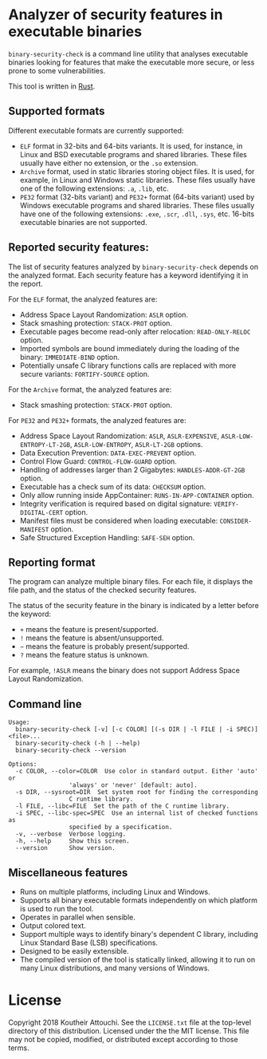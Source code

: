 # Analyzer of security features in executable binaries

`binary-security-check` is a command line utility that analyses executable binaries looking for features that make the executable more secure, or less prone to some vulnerabilities.

This tool is written in [Rust](https://www.rust-lang.org/).

## Supported formats

Different executable formats are currently supported:

- `ELF` format in 32-bits and 64-bits variants. It is used, for instance, in Linux and BSD executable programs and shared libraries. These files usually have either no extension, or the `.so` extension.
- `Archive` format, used in static libraries storing object files. It is used, for example, in Linux and Windows static libraries.  These files usually have one of the following extensions: `.a`, `.lib`, etc.
- `PE32` format (32-bits variant) and `PE32+` format (64-bits variant) used by Windows executable programs and shared libraries. These files usually have one of the following extensions: `.exe`, `.scr`, `.dll`, `.sys`, etc. 16-bits executable binaries are not supported.

## Reported security features:

The list of security features analyzed by `binary-security-check` depends on the analyzed format. Each security feature has a keyword identifying it in the report.

For the `ELF` format, the analyzed features are:

- Address Space Layout Randomization: `ASLR` option.
- Stack smashing protection: `STACK-PROT` option.
- Executable pages become read-only after relocation: `READ-ONLY-RELOC` option.
- Imported symbols are bound immediately during the loading of the binary: `IMMEDIATE-BIND` option.
- Potentially unsafe C library functions calls are replaced with more secure variants: `FORTIFY-SOURCE` option.

For the `Archive` format, the analyzed features are:

- Stack smashing protection: `STACK-PROT` option.

For `PE32` and `PE32+` formats, the analyzed features are:

- Address Space Layout Randomization: `ASLR`, `ASLR-EXPENSIVE`, `ASLR-LOW-ENTROPY-LT-2GB`, `ASLR-LOW-ENTROPY`, `ASLR-LT-2GB` options.
- Data Execution Prevention: `DATA-EXEC-PREVENT` option.
- Control Flow Guard: `CONTROL-FLOW-GUARD` option.
- Handling of addresses larger than 2 Gigabytes: `HANDLES-ADDR-GT-2GB` option.
- Executable has a check sum of its data: `CHECKSUM` option.
- Only allow running inside AppContainer: `RUNS-IN-APP-CONTAINER` option.
- Integrity verification is required based on digital signature: `VERIFY-DIGITAL-CERT` option.
- Manifest files must be considered when loading executable: `CONSIDER-MANIFEST` option.
- Safe Structured Exception Handling: `SAFE-SEH` option.

## Reporting format

The program can analyze multiple binary files. For each file, it displays the file path, and the status of the checked security features.

The status of the security feature in the binary is indicated by a letter before the keyword:
- `+` means the feature is present/supported.
- `!` means the feature is absent/unsupported.
- `~` means the feature is probably present/supported.
- `?` means the feature status is unknown.

For example, `!ASLR` means the binary does not support Address Space Layout Randomization.

## Command line

```
Usage:
  binary-security-check [-v] [-c COLOR] [(-s DIR | -l FILE | -i SPEC)] <file>...
  binary-security-check (-h | --help)
  binary-security-check --version

Options:
  -c COLOR, --color=COLOR  Use color in standard output. Either 'auto' or
                 'always' or 'never' [default: auto].
  -s DIR, --sysroot=DIR  Set system root for finding the corresponding
                 C runtime library.
  -l FILE, --libc=FILE  Set the path of the C runtime library.
  -i SPEC, --libc-spec=SPEC  Use an internal list of checked functions as
                 specified by a specification.
  -v, --verbose  Verbose logging.
  -h, --help     Show this screen.
  --version      Show version.
```

## Miscellaneous features

- Runs on multiple platforms, including Linux and Windows.
- Supports all binary executable formats independently on which platform is used to run the tool.
- Operates in parallel when sensible.
- Output colored text.
- Support multiple ways to identify binary's dependent C library, including Linux Standard Base (LSB) specifications.
- Designed to be easily extensible.
- The compiled version of the tool is statically linked, allowing it to run on many Linux distributions, and many versions of Windows.

# License

Copyright 2018 Koutheir Attouchi. See the `LICENSE.txt` file at the top-level directory of this distribution. Licensed under the the MIT license. This file may not be copied, modified, or distributed except according to those terms.
